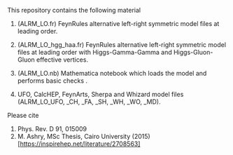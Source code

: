 This repository contains the following material

1. (ALRM_LO.fr) FeynRules alternative left-right symmetric model files at leading order.

2. (ALRM_LO_hgg_haa.fr) FeynRules alternative left-right symmetric model files at leading order with Higgs-Gamma-Gamma and Higgs-Gluon-Gluon effective vertices.

3. (ALRM_LO.nb) Mathematica notebook which loads the model and performs basic checks .

4. UFO, CalcHEP, FeynArts, Sherpa and Whizard model files (ALRM_LO_UFO, _CH, _FA, _SH, _WH, _WO, _MD).

Please cite
1. Phys. Rev. D 91, 015009
2. M. Ashry, MSc Thesis, Cairo University (2015) [https://inspirehep.net/literature/2708563]
